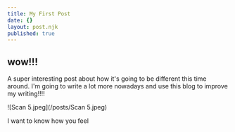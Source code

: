 ```yaml
---
title: My First Post
date: {}
layout: post.njk
published: true
---
```


## wow!!!

A super interesting post about how it's going to be different this time around. I'm going to write a lot more nowadays and use this blog to improve my writing!!!!

![Scan 5.jpeg](/posts/Scan 5.jpeg)


I want to know how you feel
